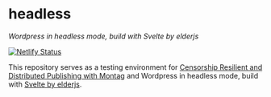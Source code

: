 # headless
_Wordpress in headless mode, build with Svelte by elderjs_

[![Netlify Status](https://api.netlify.com/api/v1/badges/4cb761fd-af7f-4854-b24d-f16a2ec86426/deploy-status)](https://app.netlify.com/sites/451labs/deploys)

This repository serves as a testing environment for [Censorship Resilient and Distributed Publishing with Montag](https://github.com/451labs/Montag/discussions) and Wordpress in headless mode, build with [Svelte by elderjs](https://elderguide.com/tech/elderjs/).
